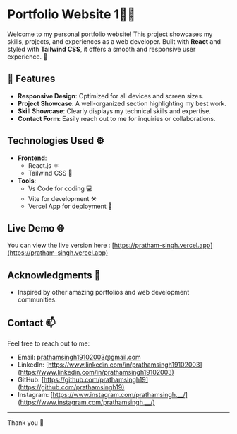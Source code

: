 # Portfolio Website 1🙋‍♂️

Welcome to my personal portfolio website! This project showcases my skills, projects, and experiences as a web developer. Built with **React** and styled with **Tailwind CSS**, it offers a smooth and responsive user experience. 🌟


## 🚀 Features 

- **Responsive Design**: Optimized for all devices and screen sizes. 
- **Project Showcase**: A well-organized section highlighting my best work. 
- **Skill Showcase**: Clearly displays my technical skills and expertise. 
- **Contact Form**: Easily reach out to me for inquiries or collaborations. 

## Technologies Used ⚙️

- **Frontend**: 
  - React.js ⚛️
  - Tailwind CSS 🎨
- **Tools**:
  - Vs Code for coding 💻
  - Vite for development ⚒
  - Vercel App for deployment 🚀

## Live Demo 🌐

You can view the live version here : [https://pratham-singh.vercel.app](https://pratham-singh.vercel.app)


## Acknowledgments 🙏

- Inspired by other amazing portfolios and web development communities.


## Contact 📫

Feel free to reach out to me:

- Email: prathamsingh19102003@gmail.com
- LinkedIn: [https://www.linkedin.com/in/prathamsingh19102003](https://www.linkedin.com/in/prathamsingh19102003)
- GitHub: [https://github.com/prathamsingh19](https://github.com/prathamsingh19)
- Instagram: [https://www.instagram.com/prathamsingh.__/](https://www.instagram.com/prathamsingh.__/)

---

Thank you 👋


